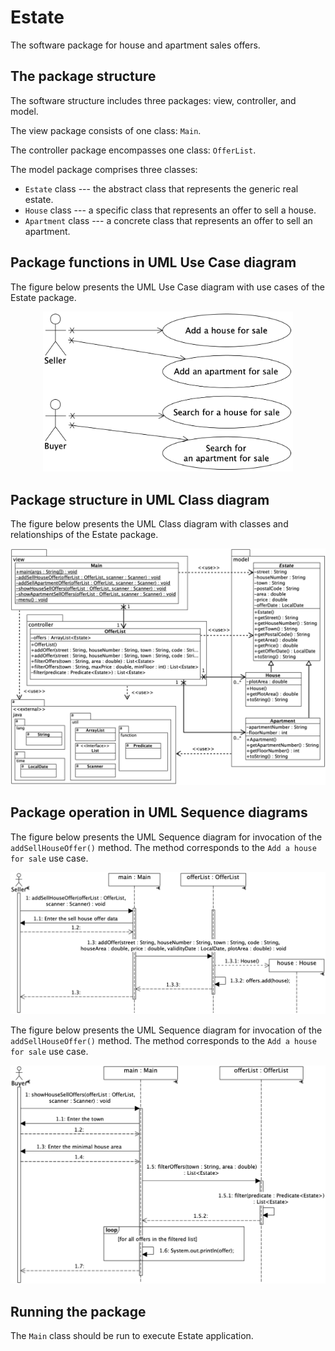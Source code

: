 # Estate

The software package for house and apartment sales offers.

## The package structure

The software structure includes three packages: view, controller, and model.

The view package consists of one class: ``Main``.

The controller package encompasses one class: ``OfferList``.

The model package comprises three classes:
* ``Estate`` class --- the abstract class that represents the generic real estate.
* ``House`` class --- a specific class that represents an offer to sell a house.
* ``Apartment`` class --- a concrete class that represents an offer to sell an apartment.

## Package functions in UML Use Case diagram

The figure below presents the UML Use Case diagram with use cases of the Estate package.
<p align="center">
  <img src="Estate-use-case-diagram.png" alt="UML Use Case diagram" width="400">
</p>

## Package structure in UML Class diagram

The figure below presents the UML Class diagram with classes and relationships of the Estate package.
<p align="center">
  <img src="Estate-class-diagram.png" alt="UML Use Case diagram" width="600">
</p>

## Package operation in UML Sequence diagrams

The figure below presents the UML Sequence diagram for invocation of the ``addSellHouseOffer()`` method. The method corresponds to the ``Add a house for sale`` use case.
<p align="center">
  <img src="Estate-sequence-1.png" alt="UML Use Case diagram" width="600">
</p>

The figure below presents the UML Sequence diagram for invocation of the ``addSellHouseOffer()`` method. The method corresponds to the ``Add a house for sale`` use case.
<p align="center">
  <img src="Estate-sequence-2.png" alt="UML Use Case diagram" width="600">
</p>

## Running the package

The ``Main`` class should be run to execute Estate application. 

